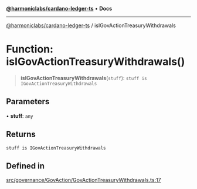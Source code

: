 [**@harmoniclabs/cardano-ledger-ts**](../README.md) • **Docs**

***

[@harmoniclabs/cardano-ledger-ts](../globals.md) / isIGovActionTreasuryWithdrawals

# Function: isIGovActionTreasuryWithdrawals()

> **isIGovActionTreasuryWithdrawals**(`stuff`): `stuff is IGovActionTreasuryWithdrawals`

## Parameters

• **stuff**: `any`

## Returns

`stuff is IGovActionTreasuryWithdrawals`

## Defined in

[src/governance/GovAction/GovActionTreasuryWithdrawals.ts:17](https://github.com/HarmonicLabs/cardano-ledger-ts/blob/94dd590ffe94133126b0d8d49920fc7b002e1975/src/governance/GovAction/GovActionTreasuryWithdrawals.ts#L17)
